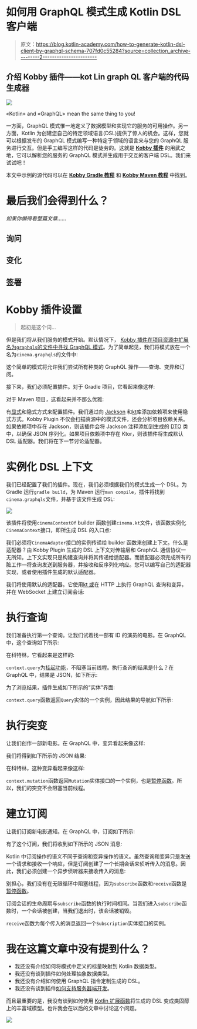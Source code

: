 # 如何用 GraphQL 模式生成 Kotlin DSL 客户端

> 原文：<https://blog.kotlin-academy.com/how-to-generate-kotlin-dsl-client-by-graphql-schema-707fd0c55284?source=collection_archive---------2----------------------->

## 介绍 Kobby 插件——kot Lin graph QL 客户端的代码生成器

![](img/a645500dacff3af6ccfddfd1560b25a1.png)

«Kotlin» and «GraphQL» mean the same thing to you!

一方面，GraphQL 模式惟一地定义了数据模型和实现它的服务的可用操作。另一方面，Kotlin 为创建您自己的特定领域语言(DSL)提供了惊人的机会。这样，您就可以根据发布的 GraphQL 模式编写一种特定于领域的语言来与您的 GraphQL 服务进行交互。但是手工编写这样的代码是徒劳的。这就是 [**Kobby 插件**](https://github.com/ermadmi78/kobby) 的用武之地，它可以解析您的服务的 GraphQL 模式并生成用于交互的客户端 DSL。我们来试试吧！

本文中示例的源代码可以在 [**Kobby Gradle 教程**](https://github.com/ermadmi78/kobby-gradle-tutorial) 和 [**Kobby Maven 教程**](https://github.com/ermadmi78/kobby-maven-tutorial) 中找到。

# 最后我们会得到什么？

*如果你懒得看整篇文章……*

## 询问

## 变化

## 签署

# Kobby 插件设置

> 起初是这个词…

但是我们将从我们服务的模式开始。默认情况下， [Kobby 插件在项目资源中扩展名为`graphqls`的文件中寻找 GraphQL 模式](https://github.com/ermadmi78/kobby/wiki/Gradle-GraphQL-Schema-Location)。为了简单起见，我们将模式放在一个名为`cinema.graphqls`的文件中:

这个简单的模式将允许我们尝试所有种类的 GraphQL 操作——查询、变异和订阅。

接下来，我们必须配置插件。对于 Gradle 项目，它看起来像这样:

对于 Maven 项目，这看起来并不那么优雅:

有[显式](https://github.com/ermadmi78/kobby/wiki/Available-Gradle-Plugin-Settings)和隐式方式来配置插件。我们通过向 [Jackson](https://github.com/FasterXML/jackson) 和[kt](https://ktor.io/)库添加依赖项来使用隐式方式。Kobby Plugin 不仅会扫描资源中的模式文件，还会分析项目依赖关系。如果依赖项中存在 Jackson，则该插件会将 Jackson 注释添加到生成的 [DTO](https://en.wikipedia.org/wiki/Data_transfer_object) 类中，以确保 JSON 序列化。如果项目依赖项中存在 Ktor，则该插件将生成默认 DSL 适配器。我们将在下一节讨论适配器。

# 实例化 DSL 上下文

我们已经配置了我们的插件。现在，我们必须根据我们的模式生成一个 DSL。为 Gradle 运行`gradle build`，为 Maven 运行`mvn compile`，插件将找到`cinema.graphqls`文件，并基于该文件生成 DSL:

![](img/cdd9e9b549c94d4c38eab50ab7789653.png)

该插件将使用`cinemaContextOf` builder 函数创建`cinema.kt`文件，该函数实例化`CinemaContext`接口，即所生成 DSL 的入口点:

我们必须将`CinemaAdapter`接口的实例传递给 builder 函数来创建上下文。什么是适配器？由 Kobby Plugin 生成的 DSL 上下文对传输层和 GraphQL 通信协议一无所知。上下文实现只是构建查询并将其传递给适配器。而适配器必须完成所有的脏工作—将查询发送到服务器，并接收和反序列化响应。您可以编写自己的适配器实现，或者使用插件生成的默认适配器。

我们将使用默认的适配器。它使用[kt 或](https://ktor.io/)在 HTTP 上执行 GraphQL 查询和变异，并在 WebSocket 上建立订阅会话:

# 执行查询

我们准备执行第一个查询。让我们试着找一部有 ID 的演员的电影。在 GraphQL 中，这个查询如下所示:

在科特林，它看起来是这样的:

`context.query`为[挂起功能](https://kotlinlang.org/docs/coroutines-basics.html)，不阻塞当前线程。执行查询的结果是什么？在 GraphQL 中，结果是 JSON，如下所示:

为了浏览结果，插件生成如下所示的“实体”界面:

`context.query`函数返回`Query`实体的一个实例，因此结果的导航如下所示:

# 执行突变

让我们创作一部新电影。在 GraphQL 中，变异看起来像这样:

我们将得到如下所示的 JSON 结果:

在科特林，这种变异看起来像这样:

`context.mutation`函数返回`Mutation`实体接口的一个实例，也是[暂停函数](https://kotlinlang.org/docs/coroutines-basics.html)。所以，我们的突变不会阻塞当前线程。

# 建立订阅

让我们订阅新电影通知。在 GraphQL 中，订阅如下所示:

有了这个订阅，我们将收到如下所示的 JSON 消息:

Kotlin 中订阅操作的语义不同于查询和变异操作的语义。虽然查询和变异只是发送一个请求和接收一个响应，但是订阅创建了一个长期会话来侦听传入的消息。因此，我们必须创建一个异步侦听器来接收传入的消息:

别担心，我们没有在无限循环中阻塞线程，因为`subscribe`函数和`receive`函数是[暂停函数](https://kotlinlang.org/docs/coroutines-basics.html)。

订阅会话的生命周期与`subscribe`函数的执行时间相同。当我们进入`subscribe`函数时，一个会话被创建，当我们退出时，该会话被销毁。

`receive`函数为每个传入的消息返回一个`Subscription`实体接口的实例。

# 我在这篇文章中没有提到什么？

*   我还没有介绍如何将模式中定义的标量映射到 Kotlin 数据类型。
*   我还没有谈到插件如何处理抽象数据类型。
*   我还没有介绍如何使用 GraphQL 指令定制生成的 DSL。
*   我还没有谈到插件[如何支持服务器端开发](https://github.com/ermadmi78/kobby/wiki/GraphQL-Java-Kickstart-support)。

而且最重要的是，我没有谈到如何使用 [Kotlin 扩展函数](https://kotlinlang.org/docs/extensions.html)将生成的 DSL 变成类固醇上的丰富域模型。也许我会在以后的文章中讨论这个问题。

[![](img/f40c3f11f78e94ac4b288a4dfb8b4396.png)](https://kotlin-academy.us17.list-manage.com/subscribe?u=5d3a48e1893758cb5be5c2919&id=d2ba84960a)